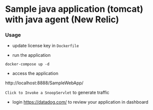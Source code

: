 # Sample java application (tomcat) with java agent (New Relic)

### Usage

* update license key in `Dockerfile`

* run the application

```
docker-compose up -d
```

* access the application

http://localhost:8888/SampleWebApp/

`Click to Invoke a SnoopServlet` to generate traffic

* login https://datadog.com/ to review your application in dashboard
